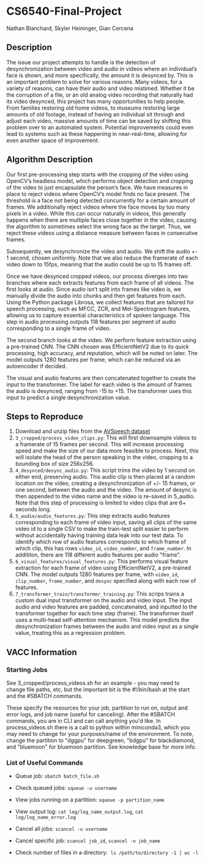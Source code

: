 # CS6540-Final-Project
Nathan Blanchard, Skyler Heininger, Gian Cercena

## Description

The issue our project attempts to handle is the detection of desynchronization between video and audio in videos where an individual’s face is shown, and more specifically, the amount it is desynced by. This is an important problem to solve for various reasons. Many videos, for a variety of reasons, can have their audio and video mistimed. Whether it be the corruption of a file, or an old analog video recording that naturally had its video desynced, this project has many opportunities to help people. From families restoring old home videos, to museums restoring large amounts of old footage, instead of having an individual sit through and adjust each video, massive amounts of time can be saved by shifting this problem over to an automated system. Potential improvements could even lead to systems such as these happening in near-real-time, allowing for even another space of improvement.

## Algorithm Description

Our first pre-processing step starts with the cropping of the video using OpenCV’s headless model, which performs object detection and cropping of the video to just encapsulate the person’s face. We have measures in place to reject videos where OpenCV’s model finds no face present. The threshold is a face not being detected concurrently for a certain amount of frames. We additionally reject videos where the face moves by too many pixels in a video. While this can occur naturally in videos, this generally happens when there are multiple faces close together in the video, causing the algorithm to sometimes select the wrong face as the target. Thus, we reject these videos using a distance measure between faces in consecutive frames.

Subsequently, we desynchronize the video and audio. We shift the audio +- 1 second, chosen uniformly. Note that we also reduce the framerate of each video down to 15fps, meaning that the audio could be up to 15 frames off.

Once we have desynced cropped videos, our process diverges into two branches where each extracts features from each frame of all videos. The first looks at audio. Since audio isn’t split into frames like video is, we manually divide the audio into chunks and then get features from each. Using the Python package Librosa, we collect features that are tailored for speech processing, such as MFCC, ZCR, and Mel-Spectrogram features, allowing us to capture essential characteristics of spoken language. This step in audio processing outputs 118 features per segment of audio corresponding to a single frame of video.

The second branch looks at the video. We perform feature extraction using a pre-trained CNN. The CNN chosen was EfficientNetV2 due to its quick processing, high accuracy, and reputation, which will be noted on later. The model outputs 1280 features per frame, which can be reduced via an autoencoder if decided.

The visual and audio features are then concatenated together to create the input to the transformer. The label for each video is the amount of frames the audio is desynced, ranging from -15 to +15. The transformer uses this input to predict a single desynchronization value.


## Steps to Reproduce

1. Download and unzip files from the [AVSpeech dataset](https://looking-to-listen.github.io/avspeech/)
2. `3_cropped/process_video_clips.py`: This will first downsample videos to a framerate of 15 frames per second. This will increase processing speed and make the size of our data more feasible to process. Next, this will isolate the head of the person speaking in the video, cropping to a bounding box of size 256x256.
3. `4_desynced/desync_audio.py`: This script trims the video by 1 second on either end, preserving audio. This audio clip is then placed at a random location on the video, creating a desynchronization of +/- 15 frames, or one second, between the audio and the video. The amount of desync is then appended to the video name and the video is re-saved in 5_audio. Note that this step of processing is limited to video clips that are 6+ seconds long.
4. `5_audio/audio_features.py`: This step extracts audio features corresponding to each frame of video input, saving all clips of the same video id to a single CSV to make the train-test split easier to perform without accidentally having training data leak into our test data. To identify which row of audio features corresponds to which frame of which clip, this has rows `video_id`, `video_number`, and `frame_number`. In addititon, there are 118 different audio features per audio "frame".
5. `6_visual_features/visual_features.py`: This performs visual feature extraction for each frame of video using EfficientNetV2, a pre-trained CNN. The model outputs 1280 features per frame, with `video_id`, `clip_number`, `frame_number`, and `desync` specified along with each row of features.
6. `7_transformer_train/transformer_training.py`: This scrips trains a custom dual input transformer on the audio and video input. The input audio and video features are padded, concatenated, and inputted to the transformer together for each time step (frame). The transformer itself uses a multi-head self-attention mechanism. This model predicts the desynchronization frames between the audio and video input as a single value, treating this as a regression problem.


## VACC Information

### Starting Jobs

See 3_cropped/process_videos.sh for an example - you may need to change file paths, etc, but the important bit is the #!/bin/bash at the start and the #SBATCH commands.

These specify the resources for your job, partition to run on, output and error logs, and job name (useful for canceling). After the #SBATCH commands, you are in CLI and can call anything you'd like. In process_videos.sh there is a call to python within miniconda3, which you may need to change for your purposes/name of the environment. To note, change the partition to "dggpu" for deepgreen, "bdgpu" for blackdiamond, and "bluemoon" for bluemoon partition. See knowledge base for more info.


### List of Useful Commands

* Queue job: `sbatch batch_file.sh`

* Check queued jobs: `squeue -u username`

* View jobs running on a partition: `squeue -p partition_name`

* View output log: `cat log/log_name_output.log`, `cat log/log_name_error.log`

* Cancel all jobs: `scancel -u username`

* Cancel specific job: `scancel job_id`, `scancel -n job_name`

* Check number of files in a directory:  `ls /path/to/directory -1 | wc -l`
